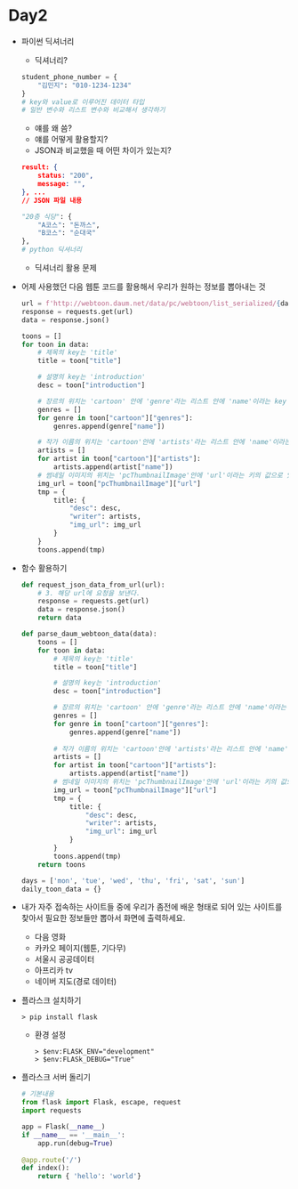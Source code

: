 # Day2

- 파이썬 딕셔너리

  - 딕셔너리?

  ```python
  student_phone_number = {
      "김민지": "010-1234-1234"
  }
  # key와 value로 이루어진 데이터 타입
  # 일반 변수와 리스트 변수와 비교해서 생각하기
  ```

  - 얘를 왜 씀?
  - 얘를 어떻게 활용할지?
  - JSON과 비교했을 때 어떤 차이가 있는지?

  ```json
  result: {
      status: "200",
      message: "",
  }, ...
  // JSON 파일 내용
  ```

  ```python
  "20층 식당": {
      "A코스": "돈까스",
      "B코스": "순대국"
  },
  # python 딕셔너리
  ```

  

  - 딕셔너리 활용 문제

- 어제 사용했던 다음 웹툰 코드를 활용해서 우리가 원하는 정보를 뽑아내는 것

  ```python
  url = f'http://webtoon.daum.net/data/pc/webtoon/list_serialized/{day}'
  response = requests.get(url)
  data = response.json()
  
  toons = []
  for toon in data:
      # 제목의 key는 'title'
      title = toon["title"]
  
      # 설명의 key는 'introduction'
      desc = toon["introduction"]
  
      # 장르의 위치는 'cartoon' 안에 'genre'라는 리스트 안에 'name'이라는 key
      genres = []
      for genre in toon["cartoon"]["genres"]:
          genres.append(genre["name"])
  
      # 작가 이름의 위치는 'cartoon'안에 'artists'라는 리스트 안에 'name'이라는 key
      artists = []
      for artist in toon["cartoon"]["artists"]:
          artists.append(artist["name"])
      # 썸네일 이미지의 위치는 'pcThumbnailImage'안에 'url'이라는 키의 값으로 있음
      img_url = toon["pcThumbnailImage"]["url"]
      tmp = {
          title: {
              "desc": desc,
              "writer": artists,
              "img_url": img_url
          }
      }
      toons.append(tmp)
  ```

- 함수 활용하기

  ```python
  def request_json_data_from_url(url):
      # 3. 해당 url에 요청을 보낸다.
      response = requests.get(url)
      data = response.json()
      return data
  
  def parse_daum_webtoon_data(data):
      toons = []
      for toon in data:
          # 제목의 key는 'title'
          title = toon["title"]
  
          # 설명의 key는 'introduction'
          desc = toon["introduction"]
  
          # 장르의 위치는 'cartoon' 안에 'genre'라는 리스트 안에 'name'이라는 key
          genres = []
          for genre in toon["cartoon"]["genres"]:
              genres.append(genre["name"])
          
          # 작가 이름의 위치는 'cartoon'안에 'artists'라는 리스트 안에 'name'이라는 key
          artists = []
          for artist in toon["cartoon"]["artists"]:
              artists.append(artist["name"])
          # 썸네일 이미지의 위치는 'pcThumbnailImage'안에 'url'이라는 키의 값으로 있음
          img_url = toon["pcThumbnailImage"]["url"]
          tmp = {
              title: {
                  "desc": desc,
                  "writer": artists,
                  "img_url": img_url
              }
          }
          toons.append(tmp)
      return toons
  
  days = ['mon', 'tue', 'wed', 'thu', 'fri', 'sat', 'sun']
  daily_toon_data = {}
  
  ```



- 내가 자주 접속하는 사이트들 중에 우리가 좀전에 배운 형태로 되어 있는 사이트를 찾아서 필요한 정보들만 뽑아서 화면에 출력하세요.

  - 다음 영화
  - 카카오 페이지(웹툰, 기다무)
  - 서울시 공공데이터
  - 아프리카 tv
  - 네이버 지도(경로 데이터)

  

- 플라스크 설치하기

  ```command
  > pip install flask
  ```

  - 환경 설정

    ```command
    > $env:FLASK_ENV="development"
    > $env:FLASk_DEBUG="True"
    ```



- 플라스크 서버 돌리기

  ```python
  # 기본내용
  from flask import Flask, escape, request
  import requests
  
  app = Flask(__name__)
  if __name__ == '__main__':
      app.run(debug=True)
      
  @app.route('/')
  def index():
      return { 'hello': 'world'}
  ```

  